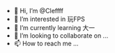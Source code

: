 - 👋 Hi, I’m @Cleffff
- 👀 I’m interested in 玩FPS
- 🌱 I’m currently learning 大一
- 💞️ I’m looking to collaborate on ...
- 📫 How to reach me ...

<!---
Cleffff/Cleffff is a ✨ special ✨ repository because its `README.md` (this file) appears on your GitHub profile.
You can click the Preview link to take a look at your changes.
--->
